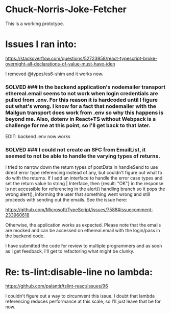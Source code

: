 # Chuck-Norris-Joke-Fetcher

This is a working prototype.

# Issues I ran into:

https://stackoverflow.com/questions/52723958/react-typescript-broke-overnight-all-declarations-of-value-must-have-iden

I removed @types/es6-shim and it works now.

### SOLVED ### In the backend application's nodemailer transport ethereal.email seems to not work when login credentials are pulled from .env. For this reason it is hardcoded until I figure out what's wrong. I know for a fact that nodemailer with the Mailgun transport does work from .env so why this happens is beyond me. Also, dotenv in React+TS without Webpack is a challenge for me at this point, so I'll get back to that later. 

EDIT: backend .env now works

### SOLVED ### I could not create an SFC from EmailList, it seemed to not be able to handle the varying types of returns.

I tried to narrow down the return types of postData in handleSend to use direct error type referencing instead of any, but couldn't figure out what to do with the returns. If I add an interface to handle the error case types and set the return value to string | Interface, then {result: "OK"} in the response is not accessible for referencing in the alert() handling branch so it pops the wrong alert(), informing the user that something went wrong and still proceeds with sending out the emails. See the issue here:

https://github.com/Microsoft/TypeScript/issues/7588#issuecomment-233960618

Otherwise, the application works as expected. Please note that the emails are mocked and can be accessed on ethereal.email with the login/pass in the backend code.

I have submitted the code for review to multiple programmers and as soon as I get feedback, I'll get to refactoring what might be clunky.

# Re: ts-lint:disable-line no lambda:

https://github.com/palantir/tslint-react/issues/96

I couldn't figure out a way to circumvent this issue. I doubt that lambda referencing reduces performance at this scale, so I'll just leave that be for now.
